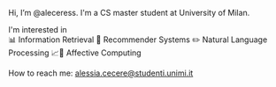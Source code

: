 Hi, I’m @aleceress.
I'm a CS master student at University of Milan.

I'm interested in <br>
📊 Information Retrieval 
📲 Recommender Systems 
✏️ Natural Language Processing
📈💌 Affective Computing

How to reach me: alessia.cecere@studenti.unimi.it

<!---
aleceress/aleceress is a ✨ special ✨ repository because its `README.md` (this file) appears on your GitHub profile.
You can click the Preview link to take a look at your changes.
--->
